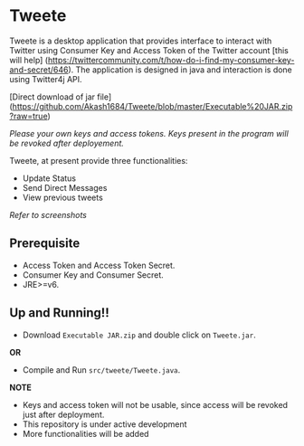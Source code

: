 Tweete
=============

Tweete is a desktop application that provides interface to interact with Twitter using Consumer Key and Access Token of the Twitter account [this will help] (https://twittercommunity.com/t/how-do-i-find-my-consumer-key-and-secret/646). The application is designed in java and interaction is done using Twitter4j API.

[Direct download of jar file] (https://github.com/Akash1684/Tweete/blob/master/Executable%20JAR.zip?raw=true)

*Please your own keys and access tokens. Keys present in the program will be revoked after deployement.*

Tweete, at present provide three functionalities:
* Update Status
* Send Direct Messages
* View previous tweets

*Refer to screenshots* 

Prerequisite
---

* Access Token and Access Token Secret.
* Consumer Key and Consumer Secret.
* JRE>=v6.

Up and Running!!
------------

* Download `Executable JAR.zip` and double click on `Tweete.jar`.

**OR**

* Compile and Run `src/tweete/Tweete.java`.


**NOTE**
* Keys and access token will not be usable, since access will be revoked just after deployment. 
* This repository is under active development
* More functionalities will be added
